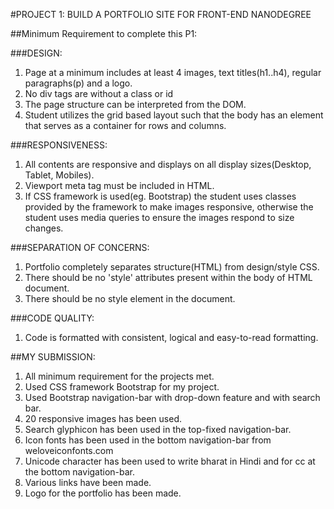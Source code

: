 #PROJECT 1: BUILD A PORTFOLIO SITE FOR FRONT-END NANODEGREE

##Minimum Requirement to complete this P1:

###DESIGN:
 1. Page at a minimum includes at least 4 images, text titles(h1..h4),
 regular paragraphs(p) and a logo.
 2. No div tags are without a class or id
 3. The page structure can be interpreted from the DOM.
 4. Student utilizes the grid based layout such that the body has an element that
 serves as a container for rows and columns.

###RESPONSIVENESS:
 1. All contents are responsive and displays on all display sizes(Desktop, Tablet,
    Mobiles).
 2. Viewport meta tag must be included in HTML.
 3. If CSS framework is used(eg. Bootstrap) the student uses classes provided by
    the framework to make images responsive, otherwise the student uses media queries
    to ensure the images respond to size changes.

###SEPARATION OF CONCERNS:
  1. Portfolio completely separates structure(HTML) from design/style CSS.
  2. There should be no 'style' attributes present within the body of HTML document.
  3. There should be no style element in the document.

###CODE QUALITY:
  1. Code is formatted with consistent, logical and easy-to-read formatting.

##MY SUBMISSION:
  1. All minimum requirement for the projects met.
  2. Used CSS framework Bootstrap for my project.
  3. Used Bootstrap navigation-bar with drop-down feature and with search bar.
  4. 20 responsive images has been used.
  5. Search glyphicon has been used in the top-fixed navigation-bar.
  6. Icon fonts has been used in the bottom navigation-bar from weloveiconfonts.com
  7. Unicode character has been used to write bharat in Hindi and for cc at the bottom
    navigation-bar.
  8. Various links have been made.
  9. Logo for the portfolio has been made.   
